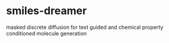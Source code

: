 # smiles-dreamer
masked discrete diffusion for text guided and chemical property conditioned molecule generation
